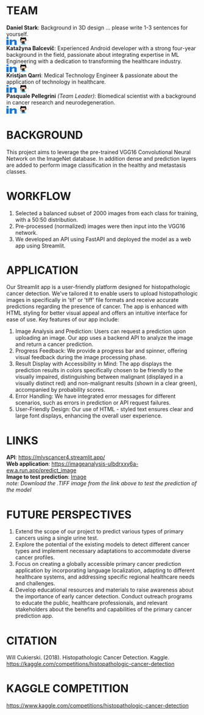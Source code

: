 # TEAM

**Daniel Stark**: Background in 3D design … please write 1-3 sentences for yourself.<br>
<a href="https://www.linkedin.com/in/dstark2022/" target="blank"><img align="center" src="./linked-in-alt.svg" alt="kristjanqarri" height="20" width="27" /></a> <a href="https://github.com/drostark" target="blank"><img align="center" src="./octocat.svg" alt="kristjanqarri" height="20" width="27" /></a><br>
**Katažyna Balcevič**: Experienced Android developer with a strong four-year background in the field, passionate about integrating expertise in ML Engineering with a dedication to transforming the healthcare industry.<br>
<a href="https://www.linkedin.com/in/katazynabalcevic/" target="blank"><img align="center" src="./linked-in-alt.svg" alt="kristjanqarri" height="20" width="27" /></a> <a href="https://github.com/Katazynab" target="blank"><img align="center" src="./octocat.svg" alt="kristjanqarri" height="20" width="27" /></a><br>
**Kristjan Qarri**: Medical Technology Engineer & passionate about the application of technology in healthcare.<br>
<a href="https://linkedin.com/in/kristjanqarri" target="blank"><img align="center" src="./linked-in-alt.svg" alt="kristjanqarri" height="20" width="27" /></a> <a href="https://github.com/chrissMD" target="blank"><img align="center" src="./octocat.svg" alt="kristjanqarri" height="20" width="27" /></a><br>
**Pasquale Pellegrini** _(Team Leader)_: Biomedical scientist with a background in cancer research and neurodegeneration.<br>
<a href="https://www.linkedin.com/in/ppellegrini/" target="blank"><img align="center" src="./linked-in-alt.svg" alt="kristjanqarri" height="20" width="27" /></a> <a href="https://github.com/PasPelle" target="blank"><img align="center" src="./octocat.svg" alt="kristjanqarri" height="20" width="27" /></a>
<!--[![GitHub](https://img.shields.io/badge/GitHub-chrissMD-blue)](https://github.com/chrissMD) [![LinkedIn](https://img.shields.io/badge/LinkedIn-ppellegrini-blue)](https://www.linkedin.com/in/ppellegrini/)-->
# BACKGROUND
This project aims to leverage the pre-trained VGG16 Convolutional Neural Network on the ImageNet database. In addition dense and prediction layers are added to perform image classification in the healthy and metastasis classes.

# WORKFLOW

1. Selected a balanced subset of 2000 images from each class for training, with a 50:50 distribution.
2. Pre-processed (normalized) images were then input into the VGG16 network.
3. We developed an API using FastAPI and deployed the model as a web app using Streamlit.

# APPLICATION

Our Streamlit app is a user-friendly platform designed for histopathologic cancer detection. We've tailored it to enable users to upload histopathologic images in
specifically in 'tif' or 'tiff' file formats and receive accurate predictions regarding the presence of cancer. The app is enhanced with HTML styling for better visual appeal and offers an intuitive interface for ease of use. Key features of our app include:

1. Image Analysis and Prediction: Users can request a prediction upon uploading an image. Our app uses a backend API to analyze the image and return a cancer prediction.
2. Progress Feedback: We provide a progress bar and spinner, offering visual feedback during the image processing phase.
3. Result Display with Accessibility in Mind: The app displays the prediction results in colors specifically chosen to be friendly to the visually impaired, distinguishing between malignant (displayed in a visually distinct red) and non-malignant results (shown in a clear green), accompanied by probability scores.
4. Error Handling: We have integrated error messages for different scenarios, such as errors in prediction or API request failures.
5. User-Friendly Design: Our use of HTML - styled text ensures clear and large font displays, enhancing the overall user experience.

# LINKS

**API**: https://mlvscancer4.streamlit.app/ <br>
**Web application**: https://imageanalysis-ulbdrxxy6a-ew.a.run.app/predict_image <br>
**Image to test prediction**: [Image](./raw_data/team.jpg)<br>
_note: Download the .TIFF image from the link above to test the prediction of the model_

# FUTURE PERSPECTIVES

1. Extend the scope of our project to predict various types of primary cancers using a single urine test.
2. Explore the potential of the existing models to detect different cancer types and implement necessary adaptations to accommodate diverse cancer profiles.
3. Focus on creating a globally accessible primary cancer prediction application by incorporating language localization, adapting to different healthcare systems, and addressing specific regional healthcare needs and challenges.
4. Develop educational resources and materials to raise awareness about the importance of early cancer detection. Conduct outreach programs to educate the public, healthcare professionals, and relevant stakeholders about the benefits and capabilities of the primary cancer prediction app.

# CITATION

Will Cukierski. (2018). Histopathologic Cancer Detection. Kaggle. https://kaggle.com/competitions/histopathologic-cancer-detection

# KAGGLE COMPETITION
https://www.kaggle.com/competitions/histopathologic-cancer-detection
